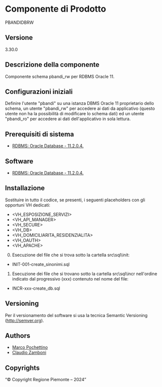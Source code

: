 # Componente di Prodotto
PBANDIDBRW

## Versione
3.30.0

## Descrizione della componente
Componente schema pbandi_rw per RDBMS Oracle 11.

## Configurazioni iniziali
Definire l'utente "pbandi" su una istanza DBMS Oracle 11 proprietario dello schema, un utente "pbandi_rw" per accedere ai dati da applicativo (questo utente non ha la possibilità di modificare lo schema dati) ed un utente "pbandi_ro" per accedere ai dati dell'applicativo in sola lettura.

## Prerequisiti di sistema
* [RDBMS: Oracle Database - 11.2.0.4.](https://www.oracle.com/java)

## Software
* [RDBMS: Oracle Database - 11.2.0.4.](https://www.oracle.com/java)

## Installazione
Sostituire in tutto il codice, se presenti, i seguenti placeholders con gli opportuni VH dedicati:
* <VH_ESPOSIZIONE_SERVIZI>
* <VH_API_MANAGER>
* <VH_SECURE>
* <VH_DB>
* <VH_DOMICILIARITA_RESIDENZIALITA>
* <VH_OAUTH>
* <VH_APACHE>

0. Esecuzione del file che si trova sotto la cartella src\sql\init:

* INIT-001-create_sinonimi.sql

1. Esecuzione dei file che si trovano sotto la cartella src\sql\incr nell'ordine indicato dal progressivo (xxx) contenuto nel nome del file:

* INCR-xxx-create_db.sql

## Versioning
Per il versionamento del software si usa la tecnica Semantic Versioning (http://semver.org).

## Authors
* [Marco Pochettino](mailto:marco.pochettino@csi.it)
* [Claudio Zamboni](mailto:claudio.zamboni@csi.it)

## Copyrights
“© Copyright Regione Piemonte – 2024”